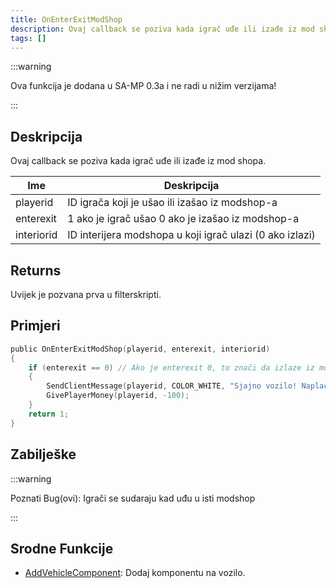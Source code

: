 ```yaml
---
title: OnEnterExitModShop
description: Ovaj callback se poziva kada igrač uđe ili izađe iz mod shopa.
tags: []
---
```


:::warning

Ova funkcija je dodana u SA-MP 0.3a i ne radi u nižim verzijama!

:::

## Deskripcija

Ovaj callback se poziva kada igrač uđe ili izađe iz mod shopa.

| Ime        | Deskripcija                                              |
| ---------- | -------------------------------------------------------- |
| playerid   | ID igrača koji je ušao ili izašao iz modshop-a           |
| enterexit  | 1 ako je igrač ušao 0 ako je izašao iz modshop-a         |
| interiorid | ID interijera modshopa u koji igrač ulazi (0 ako izlazi) |

## Returns

Uvijek je pozvana prva u filterskripti.

## Primjeri

```c
public OnEnterExitModShop(playerid, enterexit, interiorid)
{
    if (enterexit == 0) // Ako je enterexit 0, to znači da izlaze iz modshop-a
    {
        SendClientMessage(playerid, COLOR_WHITE, "Sjajno vozilo! Naplaceno ti je $100.");
        GivePlayerMoney(playerid, -100);
    }
    return 1;
}
```

## Zabilješke

:::warning

Poznati Bug(ovi): Igrači se sudaraju kad uđu u isti modshop

:::

## Srodne Funkcije

- [AddVehicleComponent](../functions/AddVehicleComponent.md): Dodaj komponentu na vozilo.
